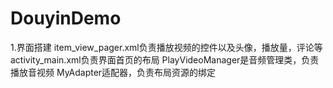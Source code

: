 # DouyinDemo
1.界面搭建
item_view_pager.xml负责播放视频的控件以及头像，播放量，评论等
activity_main.xml负责界面首页的布局
PlayVideoManager是音频管理类，负责播放音视频
MyAdapter适配器，负责布局资源的绑定
